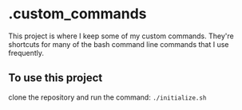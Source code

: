 .custom_commands
================
This project is where I keep some of my custom commands.  They're shortcuts for many of the bash command line commands that I use frequently.

To use this project
-------------------
clone the repository and run the command: `./initialize.sh`
